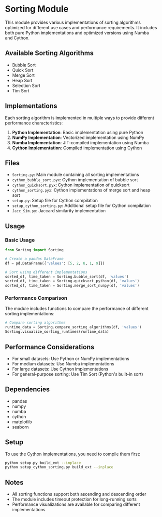 # Sorting Module

This module provides various implementations of sorting algorithms optimized for different use cases and performance requirements. It includes both pure Python implementations and optimized versions using Numba and Cython.

## Available Sorting Algorithms

- Bubble Sort
- Quick Sort
- Merge Sort
- Heap Sort
- Selection Sort
- Tim Sort

## Implementations

Each sorting algorithm is implemented in multiple ways to provide different performance characteristics:

1. **Python Implementation**: Basic implementation using pure Python
2. **NumPy Implementation**: Vectorized implementation using NumPy
3. **Numba Implementation**: JIT-compiled implementation using Numba
4. **Cython Implementation**: Compiled implementation using Cython

## Files

- `Sorting.py`: Main module containing all sorting implementations
- `cython_bubble_sort.pyx`: Cython implementation of bubble sort
- `cython_quicksort.pyx`: Cython implementation of quicksort
- `cython_sorting.pyx`: Cython implementations of merge sort and heap sort
- `setup.py`: Setup file for Cython compilation
- `setup_cython_sorting.py`: Additional setup file for Cython compilation
- `Jacc_Sim.py`: Jaccard similarity implementation

## Usage

### Basic Usage

```python
from Sorting import Sorting

# Create a pandas DataFrame
df = pd.DataFrame({'values': [5, 2, 8, 1, 9]})

# Sort using different implementations
sorted_df, time_taken = Sorting.bubble_sort(df, 'values')
sorted_df, time_taken = Sorting.quicksort_python(df, 'values')
sorted_df, time_taken = Sorting.merge_sort_numpy(df, 'values')
```

### Performance Comparison

The module includes functions to compare the performance of different sorting implementations:

```python
# Compare sorting algorithms
runtime_data = Sorting.compare_sorting_algorithms(df, 'values')
Sorting.visualize_sorting_runtimes(runtime_data)
```

## Performance Considerations

- For small datasets: Use Python or NumPy implementations
- For medium datasets: Use Numba implementations
- For large datasets: Use Cython implementations
- For general-purpose sorting: Use Tim Sort (Python's built-in sort)

## Dependencies

- pandas
- numpy
- numba
- cython
- matplotlib
- seaborn

## Setup

To use the Cython implementations, you need to compile them first:

```bash
python setup.py build_ext --inplace
python setup_cython_sorting.py build_ext --inplace
```

## Notes

- All sorting functions support both ascending and descending order
- The module includes timeout protection for long-running sorts
- Performance visualizations are available for comparing different implementations 